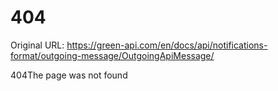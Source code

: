 # 404

Original URL: https://green-api.com/en/docs/api/notifications-format/outgoing-message/OutgoingApiMessage/

404The page was not found